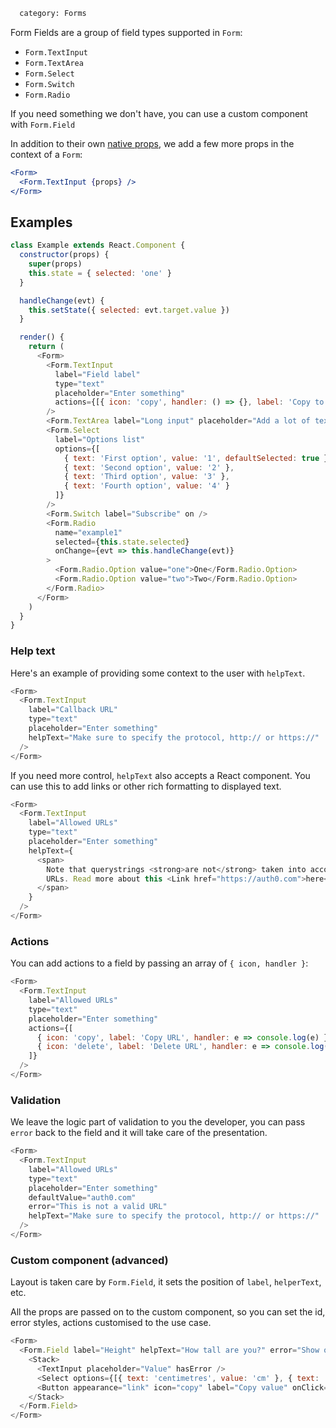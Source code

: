```meta
  category: Forms
```

Form Fields are a group of field types supported in `Form`:

- `Form.TextInput`
- `Form.TextArea`
- `Form.Select`
- `Form.Switch`
- `Form.Radio`

If you need something we don't have, you can use a custom component with `Form.Field`

In addition to their own [native props](#/component/text-input), we add a few more props in the context of a `Form`:

```jsx
<Form>
  <Form.TextInput {props} />
</Form>
```

## Examples

```js
class Example extends React.Component {
  constructor(props) {
    super(props)
    this.state = { selected: 'one' }
  }

  handleChange(evt) {
    this.setState({ selected: evt.target.value })
  }

  render() {
    return (
      <Form>
        <Form.TextInput
          label="Field label"
          type="text"
          placeholder="Enter something"
          actions={[{ icon: 'copy', handler: () => {}, label: 'Copy to clipboard' }]}
        />
        <Form.TextArea label="Long input" placeholder="Add a lot of text here" />
        <Form.Select
          label="Options list"
          options={[
            { text: 'First option', value: '1', defaultSelected: true },
            { text: 'Second option', value: '2' },
            { text: 'Third option', value: '3' },
            { text: 'Fourth option', value: '4' }
          ]}
        />
        <Form.Switch label="Subscribe" on />
        <Form.Radio
          name="example1"
          selected={this.state.selected}
          onChange={evt => this.handleChange(evt)}
        >
          <Form.Radio.Option value="one">One</Form.Radio.Option>
          <Form.Radio.Option value="two">Two</Form.Radio.Option>
        </Form.Radio>
      </Form>
    )
  }
}
```

### Help text

Here's an example of providing some context to the user with `helpText`.

```js
<Form>
  <Form.TextInput
    label="Callback URL"
    type="text"
    placeholder="Enter something"
    helpText="Make sure to specify the protocol, http:// or https://"
  />
</Form>
```

If you need more control, `helpText` also accepts a React component. You can use this to add links
or other rich formatting to displayed text.

```js
<Form>
  <Form.TextInput
    label="Allowed URLs"
    type="text"
    placeholder="Enter something"
    helpText={
      <span>
        Note that querystrings <strong>are not</strong> taken into account when validating these
        URLs. Read more about this <Link href="https://auth0.com">here</Link>.
      </span>
    }
  />
</Form>
```

### Actions

You can add actions to a field by passing an array of `{ icon, handler }`:

```js
<Form>
  <Form.TextInput
    label="Allowed URLs"
    type="text"
    placeholder="Enter something"
    actions={[
      { icon: 'copy', label: 'Copy URL', handler: e => console.log(e) },
      { icon: 'delete', label: 'Delete URL', handler: e => console.log(e) }
    ]}
  />
</Form>
```

### Validation

We leave the logic part of validation to you the developer, you can pass `error` back to the field and it will take care of the presentation.

```js
<Form>
  <Form.TextInput
    label="Allowed URLs"
    type="text"
    placeholder="Enter something"
    defaultValue="auth0.com"
    error="This is not a valid URL"
    helpText="Make sure to specify the protocol, http:// or https://"
  />
</Form>
```

### Custom component (advanced)

Layout is taken care by `Form.Field`, it sets the position of `label`, `helperText`, etc.

All the props are passed on to the custom component, so you can set the id, error styles, actions customised to the use case.

```js
<Form>
  <Form.Field label="Height" helpText="How tall are you?" error="Show only in the first field">
    <Stack>
      <TextInput placeholder="Value" hasError />
      <Select options={[{ text: 'centimetres', value: 'cm' }, { text: 'inches', value: 'in' }]} />
      <Button appearance="link" icon="copy" label="Copy value" onClick={e => console.log(e)} />
    </Stack>
  </Form.Field>
</Form>
```
